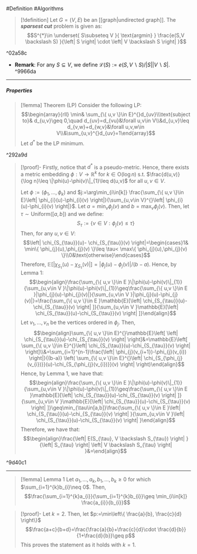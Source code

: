#Definition #Algorithms 

> [!definition]
> Let $G=(V,E)$ be an [[graph|undirected graph]]. The ***sparsest cut*** problem is given as: $$S^{*}\in \underset{ S\subseteq V }{ \text{argmin} } \frac{e(S,V \backslash S)  }{\left| S \right| \cdot \left| V \backslash S \right| }$$

^02a58c

- **Remark**: For any $S\subseteq V$, we define $\mathcal{L}(S):=e(S, V \backslash S) / \left| S \right|\left| V \backslash S \right|$.  ^9966da
---
##### Properties
> [!lemma] Theorem (LP)
> Consider the following LP: $$\begin{array}{rll} \min& \sum_{\{ u,v \}\in E}^{}d_{uv}\\\text{subject to}& d_{u,v}\geq 0,\quad d_{uv}=d_{vu}&\forall u,v\in V\\&d_{u,v}\leq d_{v,w}+d_{w,v}&\forall u,v,w\in V\\&\sum_{u,v}^{}d_{uv}=1\end{array}$$
> Let $d^{*}$ be the LP minimum. 

^292a9d

> [!proof]-
> Firstly, notice that $d^{*}$ is a pseudo-metric. Hence, there exists a metric embedding $\phi:V\to \mathbb{R}^k$ for $k\in \text{O}(\log n)$ s.t. $\frac{d(u,v)}{\log n}\leq \|\phi(u)-\phi(v)\|_{1}\leq d(u,v)$ for all $u,v\in V$.
> 
> Let $\phi:=(\phi_{1},\dots,\phi_{k})$ and $j:=\arg\min_{i\in[k]} \frac{\sum_{\{ u,v \}\in E}\left| \phi_{i}(u)-\phi_{i}(v) \right|}{\sum_{u,v\in V}^{}\left| \phi_{i}(u)-\phi_{i}(v) \right|}$. Let $a=\min_{v}\phi_{j}(v)$ and $b=\max_{v}\phi_{j}(v)$. Then, let $\tau \sim \text{Uniform}([a,b])$ and we define: $$S_{\tau}:=\{ v\in V:\phi_{j}(v)\leq \tau \}$$Then, for any $u,v\in V$: $$\left| \chi_{S_{\tau}}(u)- \chi_{S_{\tau}}(v) \right|=\begin{cases}1& \min\{ \phi_{j}(u),\phi_{j}(v) \}\leq \tau< \max\{ \phi_{j}(u),\phi_{j}(v) \}\\0&\text{otherwise}\end{cases}$$Therefore, $\mathbb{E}[\left| \chi_{S_{\tau}}(u)- \chi_{S_{\tau}}(v) \right|]=\left| \phi_{j}(u)-\phi_{j}(v) \right|/(b-a)$. Hence, by Lemma 1: $$\begin{align}\frac{\sum_{\{ u,v \}\in E }\|\phi(u)-\phi(v)\|_{1}}{\sum_{u,v\in V }\|\phi(u)-\phi(v)\|_{1}}\geq\frac{\sum_{\{ u,v \}\in E }|\phi_{j}(u)-\phi_{j}(v)|}{\sum_{u,v\in V }|\phi_{j}(u)-\phi_{j}(v)|}=\frac{\sum_{\{ u,v \}\in E }\mathbb{E}[\left| \chi_{S_{\tau}}(u)-\chi_{S_{\tau}}(v) \right| ]}{\sum_{u,v\in V }\mathbb{E}[\left| \chi_{S_{\tau}}(u)-\chi_{S_{\tau}}(v) \right| ]}\end{align}$$ Let $v_{1},\dots,v_{n}$ be the vertices ordered in $\phi_{j}$. Then, 
> $$\begin{align}\sum_{\{ u,v \}\in E}^{}\mathbb{E}\left[ \left| \chi_{S_{\tau}}(u)-\chi_{S_{\tau}}(v) \right|  \right]&=\mathbb{E}\left[ \sum_{\{ u,v \}\in E}^{}\left| \chi_{S_{\tau}}(u)-\chi_{S_{\tau}}(v) \right|  \right]\\&=\sum_{i=1}^{n-1}\frac{\left| \phi_{j}(v_{i+1})-\phi_{j}(v_{i}) \right|}{(b-a)} \left( \sum_{\{ u,v \}\in E}^{}\left| \chi_{S_{\phi_{j}(v_{i})}}(u)-\chi_{S_{\phi_{j}(v_{i})}}(v) \right|  \right)\end{align}$$Hence, by Lemma 1, we have that: $$\begin{align}\frac{\sum_{\{ u,v \}\in E }\|\phi(u)-\phi(v)\|_{1}}{\sum_{u,v\in V }\|\phi(u)-\phi(v)\|_{1}}\geq\frac{\sum_{\{ u,v \}\in E }\mathbb{E}[\left| \chi_{S_{\tau}}(u)-\chi_{S_{\tau}}(v) \right| ]}{\sum_{u,v\in V }\mathbb{E}[\left| \chi_{S_{\tau}}(u)-\chi_{S_{\tau}}(v) \right| ]}\geq\min_{\tau\in[a,b]}\frac{\sum_{\{ u,v \}\in E }\left| \chi_{S_{\tau}}(u)-\chi_{S_{\tau}}(v) \right| }{\sum_{u,v\in V }\left| \chi_{S_{\tau}}(u)-\chi_{S_{\tau}}(v) \right| }\end{align}$$Therefore, we have that: $$\begin{align}\frac{\left| E(S_{\tau}, V \backslash S_{\tau}) \right| }{\left| S_{\tau} \right| \left| V \backslash S_{\tau} \right| }&=\end{align}$$

^9d40c1

---


> [!lemma] Lemma 1
> Let $a_{1},\dots,a_{k},b_{1},\dots,b_{k}\geq 0$ for which $\sum_{i=1}^{k}b_{i}\neq 0$. Then, $$\frac{\sum_{i=1}^{k}a_{i}}{\sum_{i=1}^{k}b_{i}}\geq \min_{i\in[k]} \frac{a_{i}}{b_{i}}$$

> [!proof]-
> Let $k=2$. Then, let $p:=\min\left\{  \frac{a}{b}, \frac{c}{d}  \right\}$
> $$\frac{a+c}{b+d}=\frac{\frac{a}{b}+\frac{c}{d}\cdot \frac{d}{b}}{1+\frac{d}{b}}\geq p$$This proves the statement as it holds with $k=1$.  